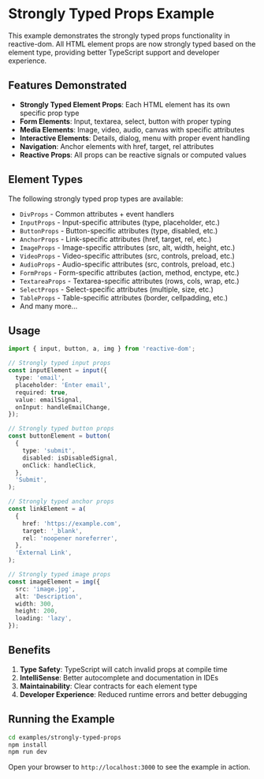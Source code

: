# Strongly Typed Props Example

This example demonstrates the strongly typed props functionality in reactive-dom. All HTML element props are now strongly typed based on the element type, providing better TypeScript support and developer experience.

## Features Demonstrated

- **Strongly Typed Element Props**: Each HTML element has its own specific prop type
- **Form Elements**: Input, textarea, select, button with proper typing
- **Media Elements**: Image, video, audio, canvas with specific attributes
- **Interactive Elements**: Details, dialog, menu with proper event handling
- **Navigation**: Anchor elements with href, target, rel attributes
- **Reactive Props**: All props can be reactive signals or computed values

## Element Types

The following strongly typed prop types are available:

- `DivProps` - Common attributes + event handlers
- `InputProps` - Input-specific attributes (type, placeholder, etc.)
- `ButtonProps` - Button-specific attributes (type, disabled, etc.)
- `AnchorProps` - Link-specific attributes (href, target, rel, etc.)
- `ImageProps` - Image-specific attributes (src, alt, width, height, etc.)
- `VideoProps` - Video-specific attributes (src, controls, preload, etc.)
- `AudioProps` - Audio-specific attributes (src, controls, preload, etc.)
- `FormProps` - Form-specific attributes (action, method, enctype, etc.)
- `TextareaProps` - Textarea-specific attributes (rows, cols, wrap, etc.)
- `SelectProps` - Select-specific attributes (multiple, size, etc.)
- `TableProps` - Table-specific attributes (border, cellpadding, etc.)
- And many more...

## Usage

```typescript
import { input, button, a, img } from 'reactive-dom';

// Strongly typed input props
const inputElement = input({
  type: 'email',
  placeholder: 'Enter email',
  required: true,
  value: emailSignal,
  onInput: handleEmailChange,
});

// Strongly typed button props
const buttonElement = button(
  {
    type: 'submit',
    disabled: isDisabledSignal,
    onClick: handleClick,
  },
  'Submit',
);

// Strongly typed anchor props
const linkElement = a(
  {
    href: 'https://example.com',
    target: '_blank',
    rel: 'noopener noreferrer',
  },
  'External Link',
);

// Strongly typed image props
const imageElement = img({
  src: 'image.jpg',
  alt: 'Description',
  width: 300,
  height: 200,
  loading: 'lazy',
});
```

## Benefits

1. **Type Safety**: TypeScript will catch invalid props at compile time
2. **IntelliSense**: Better autocomplete and documentation in IDEs
3. **Maintainability**: Clear contracts for each element type
4. **Developer Experience**: Reduced runtime errors and better debugging

## Running the Example

```bash
cd examples/strongly-typed-props
npm install
npm run dev
```

Open your browser to `http://localhost:3000` to see the example in action.
